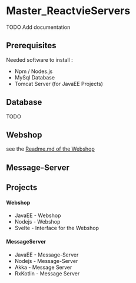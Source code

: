 # Master_ReactvieServers
TODO Add documentation
## Prerequisites
Needed software to install :
* Npm / Nodes.js
* MySql Database
* Tomcat Server (for JavaEE Projects)

## Database
TODO 
## Webshop
see the [Readme.md of the Webshop ](../Webshop/)
## Message-Server



## Projects 

#### Webshop
* JavaEE - Webshop
* Nodejs - Webshop
* Svelte - Interface for the Webshop
#### MessageServer
* JavaEE - Message-Server
* Nodejs - Message-Server
* Akka - Message Server
* RxKotlin - Message Server 
